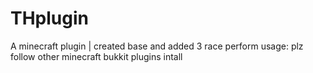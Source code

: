 # THplugin
A minecraft plugin | created base and added 3 race perform 
usage: plz follow other minecraft bukkit plugins intall
